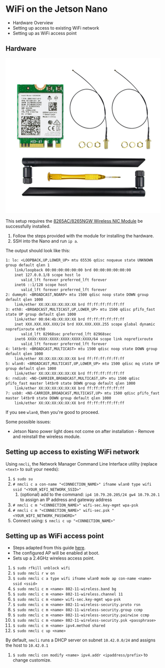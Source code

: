 # WiFi on the Jetson Nano

* Hardware Overview
* Setting up access to existing WiFi network
* Setting up as WiFi access point

## Hardware

![](images/AC8265-Wireless-NIC-Module-for-Jetson-Nano-3.jpg)

This setup requires the [8265AC/8265NGW Wireless NIC Module](https://www.amazon.com/gp/product/B07X2NLL85/) be successfully installed.

1. Follow the steps provided with the module for installing the hardware.
1. SSH into the Nano and run `ip a`.

The output should look like this:

```
1: lo: <LOOPBACK,UP,LOWER_UP> mtu 65536 qdisc noqueue state UNKNOWN group default qlen 1
    link/loopback 00:00:00:00:00:00 brd 00:00:00:00:00:00
    inet 127.0.0.1/8 scope host lo
       valid_lft forever preferred_lft forever
    inet6 ::1/128 scope host 
       valid_lft forever preferred_lft forever
2: dummy0: <BROADCAST,NOARP> mtu 1500 qdisc noop state DOWN group default qlen 1000
    link/ether XX:XX:XX:XX:XX:XX brd ff:ff:ff:ff:ff:ff
3: eth0: <BROADCAST,MULTICAST,UP,LOWER_UP> mtu 1500 qdisc pfifo_fast state UP group default qlen 1000
    link/ether 00:04:4b:XX:XX:XX brd ff:ff:ff:ff:ff:ff
    inet XXX.XXX.XXX.XXX/24 brd XXX.XXX.XXX.255 scope global dynamic noprefixroute eth0
       valid_lft 82968sec preferred_lft 82968sec
    inet6 XXXX:XXXX:XXXX:XXXX:XXXX:XXXX/64 scope link noprefixroute 
       valid_lft forever preferred_lft forever
4: l4tbr0: <BROADCAST,MULTICAST> mtu 1500 qdisc noop state DOWN group default qlen 1000
    link/ether XX:XX:XX:XX:XX:XX brd ff:ff:ff:ff:ff:ff
5: wlan0: <BROADCAST,MULTICAST,UP,LOWER_UP> mtu 1500 qdisc mq state UP group default qlen 1000
    link/ether XX:XX:XX:XX:XX:XX brd ff:ff:ff:ff:ff:ff
6: rndis0: <NO-CARRIER,BROADCAST,MULTICAST,UP> mtu 1500 qdisc pfifo_fast master l4tbr0 state DOWN group default qlen 1000
    link/ether XX:XX:XX:XX:XX:XX brd ff:ff:ff:ff:ff:ff
7: usb0: <NO-CARRIER,BROADCAST,MULTICAST,UP> mtu 1500 qdisc pfifo_fast master l4tbr0 state DOWN group default qlen 1000
    link/ether XX:XX:XX:XX:XX:XX brd ff:ff:ff:ff:ff:ff
``` 

If you see `wlan0`, then you're good to proceed.

Some possible issues:

* Jetson Nano power light does not come on after installation - Remove and reinstall the wireless module.

## Setting up access to existing WiFi network

Using `nmcli`, the Network Manager Command Line Interface utility (replace `<text>` to suit your needs):

1. `$ sudo su`
1.  `# nmcli c a con-name "<CONNECTION_NAME>" ifname wlan0 type wifi ssid "<YOUR_WIFI_NETWORK_SSID>"`
	1. (optional) add to the command: `ip4 10.79.20.205/24 gw4 10.79.20.1` to assign an IP address and gateway address
1. `# nmcli c m "<CONNECTION_NAME>" wifi-sec.key-mgmt wpa-psk`
1. `# nmcli c m "<CONNECTION_NAME>" wifi-sec.psk "<YOUR_WIFI_NETWORK_PASSWORD>"`
1. Connect using: `$ nmcli c up "<CONNECTION_NAME>"`

## Setting up as WiFi access point

* Steps adapted from this guide [here](http://variwiki.com/index.php?title=Wifi_NetworkManager#Creating_WiFi_AP).
* The configured AP will be enabled at boot.
* Sets up a 2.4GHz wireless access point.

1. `$ sudo rfkill unblock wifi`
1. `$ sudo nmcli r w on`
1. `$ sudo nmcli c a type wifi ifname wlan0 mode ap con-name <name> ssid <ssid>`
1. `$ sudo nmcli c m <name> 802-11-wireless.band bg`
1. `$ sudo nmcli c m <name> 802-11-wireless.channel 11`
1. `$ sudo nmcli c m <name> wifi-sec.key-mgmt wpa-psk`
1. `$ sudo nmcli c m <name> 802-11-wireless-security.proto rsn`
1. `$ sudo nmcli c m <name> 802-11-wireless-security.group ccmp`
1. `$ sudo nmcli c m <name> 802-11-wireless-security.pairwise ccmp`
1. `$ sudo nmcli c m <name> 802-11-wireless-security.psk <passphrase>`
1. `$ sudo nmcli c m <name> ipv4.method shared`
1. `$ sudo nmcli c up <name>`

By default, `nmcli` runs a DHCP server on subnet `10.42.0.0/24` and assigns the host to `10.42.0.1`

1. `$ sudo nmcli con modify <name> ipv4.addr <ipaddress/prefix>` to change customize.
